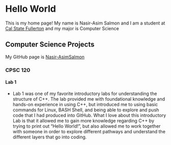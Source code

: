 # Hello World

This is my home page! My name is Nasir-Asim Salmon and I am a student at [Cal State Fullerton](http://www.fullerton.edu/) and my major is Computer Science 

## Computer Science Projects

My GitHub page is [Nasir-AsimSalmon](http://github.com/Nasir-AsimSalmon)

### CPSC 120


#### **Lab 1**  

* Lab 1 was one of my favorite introductory labs for understanding the structure of C++. The lab provided me with foundational knowledge and hands-on experience in using C++, but introduced me to using basic commands for Linux, BASH Shell, and being able to explore and push code that I had produced into GitHub. What I love about this introductory Lab is that it allowed me to gain more knowledge regarding C++ by trying to print out “Hello World!”, but also allowed me to work together with someone in order to explore different pathways and understand the different layers that go into coding.
<style>
  table { 
    background-color: orange; 
    color: white; 

<table>
<tr>
<th> Commands used </th>
</tr>
</table>
</style
  }

```c++
1. ls
2. cd 
3. pwd 
4. mkdir  
5. git add 
6. git commit -m " "
7. git push file name 
```

[Lab 1](https://github.com/cpsc-fall-2023/cpsc-120-lab-01-mark-nasir.git)   
***   
#### **Lab 6**  
*  Lab 6, part 1 was a fun experience for me as it provided me an opportunity to not only grasp the understanding of MadLibs, but for me to discern patterns and create patterns within my code. The program generated sentences describing a sandwich order based on the arguments it was given. This particular project was interesting to me because it gave me an opportunity to work with someone in order to create patterns and find different ways to go about writing the code, but it also helped me understand arguments more.
  
    [Lab 6](https://github.com/cpsc-fall-2023/cpsc-120-lab-06-christian-team.git)
***

#### **Lab 7**   
* Lab 7, part 1, stands out as a particularly fun experience for me. The lab introduced me to the Julian day calculation, a new method which allowed me to calculate the number of days between two dates. The code itself had structured around command line arguments for things such as start and end dates. This particular lab was such a fun experience for me because it allowed for me to find command line arguments which would match this Julian day calculation, and finally putting that together was an achieving process. 

    [Lab 7](https://github.com/cpsc-fall-2023/cpsc-120-lab-07-nathen-and-nasir.git)
